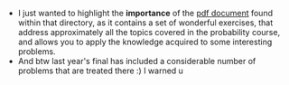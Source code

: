 * I just wanted to highlight the **importance** of the [pdf document](./td-proba-correction.pdf) found within that directory, as it contains a set of wonderful exercises, that address approximately all the topics covered in the probability course, and allows you to apply the knowledge acquired to some interesting problems.
* And btw last year's final has included a considerable number of problems that are treated there :) I warned u

